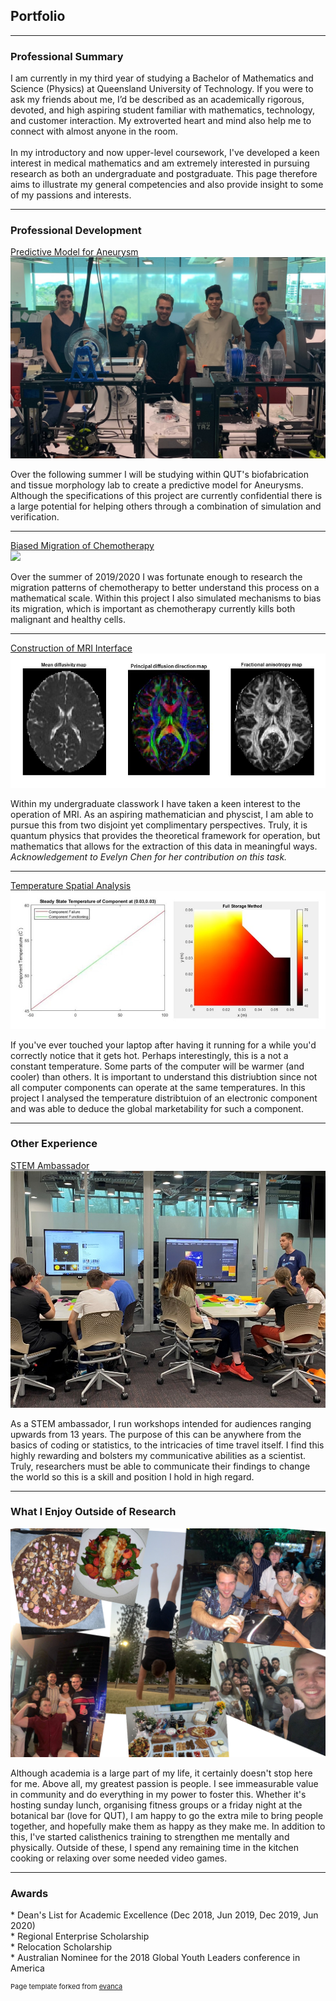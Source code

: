 ## Portfolio

---
### Professional Summary
<p>
I am currently in my third year of studying a Bachelor of Mathematics and Science (Physics) at Queensland University of Technology. If you were to ask my friends about me, I’d be described as an academically rigorous, devoted, and high aspiring student familiar with mathematics, technology, and customer interaction. My extroverted heart and mind also help me to connect with almost anyone in the room.
<br><br>
In my introductory and now upper-level coursework, I've developed a keen interest in medical mathematics and am extremely interested in pursuing research as both an undergraduate and postgraduate. This page therefore aims to illustrate my general competencies and also provide insight to some of my passions and interests. </p>

---

### Professional Development
[Predictive Model for Aneurysm](https://research.qut.edu.au/biofabrication/)
<br>
<img src="images/VRES.jpg?raw=true"/>
<p> Over the following summer I will be studying within QUT's biofabrication and tissue morphology lab to create a predictive model for Aneurysms. Although the specifications of this project are currently confidential there is a large potential for helping others through a combination of simulation and verification. </p>  

---
[Biased Migration of Chemotherapy](/pdf/Poster.pdf)
<br>
<img src="images/2019.jpg?raw=true"/>
<br>
<p> Over the summer of 2019/2020 I was fortunate enough to research the migration patterns of chemotherapy to better understand this process on a mathematical scale. Within this project I also simulated mechanisms to bias its migration, which is important as chemotherapy currently kills both malignant and healthy cells. </p>

---

[Construction of MRI Interface](https://youtu.be/b_wwrg5Yfdg?t=89)
<br>
<img src="images/MRI.jpg?raw=true"/>
<br>
<p> Within my undergraduate classwork I have taken a keen interest to the operation of MRI. As an aspiring mathematician and physcist, I am able to pursue this from two disjoint yet complimentary perspectives. Truly, it is quantum physics that provides the theoretical framework for operation, but mathematics that allows for the extraction of this data in meaningful ways. <br> <i>Acknowledgement to Evelyn Chen for her contribution on this task.</i></p>


---

[Temperature Spatial Analysis]()
<br>
<img src="images/temp4.jpg?raw=true"/>
<p> If you've ever touched your laptop after having it running for a while you'd correctly notice that it gets hot. Perhaps interestingly, this is a not a constant temperature. Some parts of the computer will be warmer (and cooler) than others. It is important to understand this distriubtion since not all computer components can operate at the same temperatures. In this project I analysed the temperature distribtuion of an electronic component and was able to deduce the global marketability for such a component.  </p>  

---

### Other Experience

[STEM Ambassador](https://www.qut.edu.au/study/career-advisers-and-teachers/young-accelerators)
<br>
<img src="images/amb.jpg?raw=true"/>
<p> As a STEM ambassador, I run workshops intended for audiences ranging upwards from 13 years. The purpose of this can be anywhere from the basics of coding or statistics, to the intricacies of time travel itself. I find this highly rewarding and bolsters my communicative abilities as a scientist. Truly, researchers must be able to communicate their findings to change the world so this is a skill and position I hold in high regard. </p>  

---
### What I Enjoy Outside of Research
<img src="images/col.jpg?raw=true"/>
<p> Although academia is a large part of my life, it certainly doesn't stop here for me. Above all, my greatest passion is people. I see immeasurable value in community and do everything in my power to foster this. Whether it's hosting sunday lunch, organising fitness groups or a friday night at the botanical bar (love for QUT), I am happy to go the extra mile to bring people together, and hopefully make them as happy as they make me. In addition to this, I've started calisthenics training to strengthen me mentally and physically. Outside of these, I spend any remaining time in the kitchen cooking or relaxing over some needed video games. </p> 

---
### Awards
<p> * Dean's List for Academic Excellence (Dec 2018, Jun 2019, Dec 2019, Jun 2020)
<br> * Regional Enterprise Scholarship
<br> * Relocation Scholarship
<br> * Australian Nominee for the 2018 Global Youth Leaders conference in America</p>

<p style="font-size:11px">Page template forked from <a href="https://github.com/evanca/quick-portfolio">evanca</a></p>
<!-- Remove above link if you don't want to attibute -->
